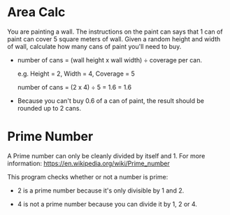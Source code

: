 # Area Calc

You are painting a wall. The instructions on the paint can says that 1 can of paint can cover 5 square meters of wall. 
Given a random height and width of wall, calculate how many cans of paint you'll need to buy.

* number of cans = (wall height x wall width) ÷ coverage per can.

	e.g. Height = 2, Width = 4, Coverage = 5

	number of cans = (2 x 4) ÷ 5 = 1.6
                     = 1.6

* Because you can't buy 0.6 of a can of paint, the result should be rounded up to 2 cans.

# Prime Number

A Prime number can only be cleanly divided by itself and 1. For more information: https://en.wikipedia.org/wiki/Prime_number

This program checks whether or not a number is prime:

* 2 is a prime number because it's only divisible by 1 and 2.

* 4 is not a prime number because you can divide it by 1, 2 or 4.